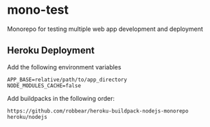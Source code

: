 # mono-test
Monorepo for testing multiple web app development and deployment

## Heroku Deployment

Add the following environment variables
```
APP_BASE=relative/path/to/app_directory
NODE_MODULES_CACHE=false
```

Add buildpacks in the following order:
```
https://github.com/robbear/heroku-buildpack-nodejs-monorepo
heroku/nodejs
```
